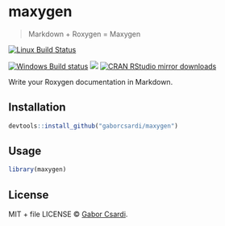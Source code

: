 


# maxygen

> Markdown + Roxygen = Maxygen

[![Linux Build Status](https://travis-ci.org/gaborcsardi/maxygen.svg?branch=master)](https://travis-ci.org/gaborcsardi/maxygen)

[![Windows Build status](https://ci.appveyor.com/api/projects/status/github/gaborcsardi/maxygen?svg=true)](https://ci.appveyor.com/project/gaborcsardi/maxygen)
[![](http://www.r-pkg.org/badges/version/maxygen)](http://www.r-pkg.org/pkg/maxygen)
[![CRAN RStudio mirror downloads](http://cranlogs.r-pkg.org/badges/maxygen)](http://www.r-pkg.org/pkg/maxygen)


Write your Roxygen documentation in Markdown.

## Installation


```r
devtools::install_github("gaborcsardi/maxygen")
```

## Usage


```r
library(maxygen)
```

## License

MIT + file LICENSE © [Gabor Csardi](https://github.com/gaborcsardi).
